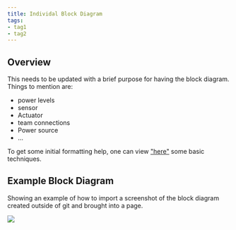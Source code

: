 ```yaml
---
title: Individal Block Diagram
tags:
- tag1
- tag2
---
```


## Overview
This needs to be updated with a brief purpose for having the block diagram.
Things to mention are:
* power levels
* sensor
* Actuator
* team connections
* Power source
* ...

To get some initial formatting help, one can view ["here"](https://embedded-systems-design.github.io/EGR304DataSheetTemplate/Appendix/basic-markdown-examples/) some basic techniques.


## Example Block Diagram 
Showing an example of how to import a screenshot of the block diagram created outside of git and brought into a page.

![](<img width="1161" height="721" alt="individual-block-diagram" src="https://github.com/user-attachments/assets/14ae431f-21eb-4cc7-92a1-a1f47dcc8d5a" />
)
